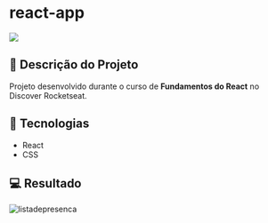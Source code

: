 # react-app
<p align="left">
   <img src="http://img.shields.io/static/v1?label=STATUS&message=CONCLUIDO&color=GREEN&style=for-the-badge"/>
</p>

## :memo: Descrição do Projeto
Projeto desenvolvido durante o curso de <strong>Fundamentos do React</strong> no Discover Rocketseat.

## 🚀 Tecnologias 
- React
- CSS

## 💻 Resultado
![listadepresenca](https://user-images.githubusercontent.com/110929562/218339751-3fe8fcdb-daec-402b-b176-5ea9aa85feb8.png)

